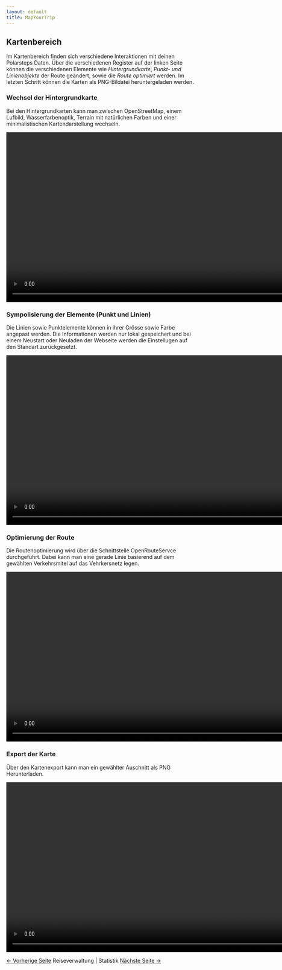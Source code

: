 ```yaml
---
layout: default
title: MapYourTrip
---
```


## Kartenbereich 

Im Kartenbereich finden sich verschiedene Interaktionen mit deinen Polarsteps Daten. Über die verschiedenen Register auf der linken Seite können die verschiedenen Elemente wie _Hintergrundkarte_, _Punkt- und Linienobjekte_ der Route geändert, sowie die _Route optimiert_ werden. Im letzten Schritt können die Karten als PNG-Bildatei heruntergeladen werden.

### Wechsel der Hintergrundkarte
Bei den Hintergrundkarten kann man zwischen OpenStreetMap, einem Lufbild, Wasserfarbenoptik, Terrain mit natürlichen Farben und einer minimalistischen Kartendarstellung wechseln.

<video width="900"   controls>
  <source src="videos/MapPage_Wechsel_Karte.mp4" type="video/mp4">
</video>

### Sympolisierung der Elemente (Punkt und Linien)
Die Linien sowie Punktelemente können in ihrer Grösse sowie Farbe angepast werden. Die Informationen werden nur lokal gespeichert und bei einem Neustart oder Neuladen der Webseite werden die Einstellugen auf den Standart zurückgesetzt.

<video width="900"   controls>
  <source src="videos/MapPage_Symbolisierung.mp4" type="video/mp4">
</video>

### Optimierung der Route
Die Routenoptimierung wird über die Schnittstelle OpenRouteServce durchgeführt. Dabei kann man eine gerade Linie basierend auf dem gewählten Verkehrsmitel auf das Vehrkersnetz legen.

<video width="900"   controls>
  <source src="videos/MapPage_Optimiere_Route.mp4" type="video/mp4">
</video>

### Export der Karte
Über den Kartenexport kann man ein gewählter Auschnitt als PNG Herunterladen.

<video width="900"   controls>
  <source src="videos/MapPage_Export.mp4" type="video/mp4">
</video>

[<- Vorherige Seite](02_HomePage.md) Reiseverwaltung | Statistik [Nächste Seite ->](04_StatPage.md)
